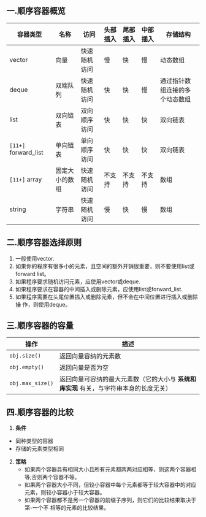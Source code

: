 ## 一.顺序容器概览
|  容器类型  |  名称 | 访问 |  头部插入 | 尾部插入 | 中部插入 | 存储结构 |
|----|----|----|----|----|----|----|
|	vector|向量|快速随机访问|慢|快|慢|动态数组|
|	deque|双端队列|快速随机访问|快|快|慢|通过指针数组连接的多个动态数组|
|	list|双向链表|双向顺序访问|快|快|快|双向链表|
|	`[11+]` forward_list|单向链表|单向顺序访问|快|快|快|双向链表|
|	`[11+]` array|固定大小的数组|快速随机访问|不支持|不支持|不支持|数组|
|	string|字符串|快速随机访问|慢|快|慢|数组|

## 二.顺序容器选择原则
1.	一般使用vector.
2.	如果你的程序有很多小的元素，且空间的额外开销很重要，则不要使用list或forward list。
3.	如果程序要求随机访问元素，应使用vector或deque.
4.	如果程序要求在容器的中间插入或删除元素，应使用list或forward_list.
5.	如果程序需要在头尾位置插入或删除元素，但不会在中间位置进行插入或删除操
作，则使用deque。

## 三.顺序容器的容量
|  操作| 描述 |
|  ----|  ----|
|   `obj.size()` |  返回向量容纳的元素数|
|  `obj.empty()` |  返回向量是否为空|
|  `obj.max_size()` |  返回向量可容纳的最大元素数（它的大小与 **系统和库实现** 有关，与字符串本身的长度无关）|

## 四.顺序容器的比较

1.	**条件**
   +	同种类型的容器
   +	存储的元素类型相同
2.	**策略**
	+	如果两个容器具有相同大小且所有元素都两两对应相等，则这两个容器相等;否则两个容器不等。
	+	如果两个容器大小不同，但较小容器中每个元素都等于较大容器中的对应元素，则较小容器小于较大容器。
	+	如果两个容器都不是另一个容器的前缀子序列，则它们的比较结果取决于第-一个不
      相等的元素的比较结果。